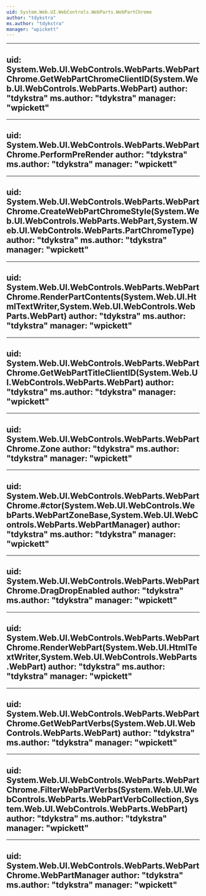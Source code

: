 ```yaml
---
uid: System.Web.UI.WebControls.WebParts.WebPartChrome
author: "tdykstra"
ms.author: "tdykstra"
manager: "wpickett"
---
```


---
uid: System.Web.UI.WebControls.WebParts.WebPartChrome.GetWebPartChromeClientID(System.Web.UI.WebControls.WebParts.WebPart)
author: "tdykstra"
ms.author: "tdykstra"
manager: "wpickett"
---

---
uid: System.Web.UI.WebControls.WebParts.WebPartChrome.PerformPreRender
author: "tdykstra"
ms.author: "tdykstra"
manager: "wpickett"
---

---
uid: System.Web.UI.WebControls.WebParts.WebPartChrome.CreateWebPartChromeStyle(System.Web.UI.WebControls.WebParts.WebPart,System.Web.UI.WebControls.WebParts.PartChromeType)
author: "tdykstra"
ms.author: "tdykstra"
manager: "wpickett"
---

---
uid: System.Web.UI.WebControls.WebParts.WebPartChrome.RenderPartContents(System.Web.UI.HtmlTextWriter,System.Web.UI.WebControls.WebParts.WebPart)
author: "tdykstra"
ms.author: "tdykstra"
manager: "wpickett"
---

---
uid: System.Web.UI.WebControls.WebParts.WebPartChrome.GetWebPartTitleClientID(System.Web.UI.WebControls.WebParts.WebPart)
author: "tdykstra"
ms.author: "tdykstra"
manager: "wpickett"
---

---
uid: System.Web.UI.WebControls.WebParts.WebPartChrome.Zone
author: "tdykstra"
ms.author: "tdykstra"
manager: "wpickett"
---

---
uid: System.Web.UI.WebControls.WebParts.WebPartChrome.#ctor(System.Web.UI.WebControls.WebParts.WebPartZoneBase,System.Web.UI.WebControls.WebParts.WebPartManager)
author: "tdykstra"
ms.author: "tdykstra"
manager: "wpickett"
---

---
uid: System.Web.UI.WebControls.WebParts.WebPartChrome.DragDropEnabled
author: "tdykstra"
ms.author: "tdykstra"
manager: "wpickett"
---

---
uid: System.Web.UI.WebControls.WebParts.WebPartChrome.RenderWebPart(System.Web.UI.HtmlTextWriter,System.Web.UI.WebControls.WebParts.WebPart)
author: "tdykstra"
ms.author: "tdykstra"
manager: "wpickett"
---

---
uid: System.Web.UI.WebControls.WebParts.WebPartChrome.GetWebPartVerbs(System.Web.UI.WebControls.WebParts.WebPart)
author: "tdykstra"
ms.author: "tdykstra"
manager: "wpickett"
---

---
uid: System.Web.UI.WebControls.WebParts.WebPartChrome.FilterWebPartVerbs(System.Web.UI.WebControls.WebParts.WebPartVerbCollection,System.Web.UI.WebControls.WebParts.WebPart)
author: "tdykstra"
ms.author: "tdykstra"
manager: "wpickett"
---

---
uid: System.Web.UI.WebControls.WebParts.WebPartChrome.WebPartManager
author: "tdykstra"
ms.author: "tdykstra"
manager: "wpickett"
---
